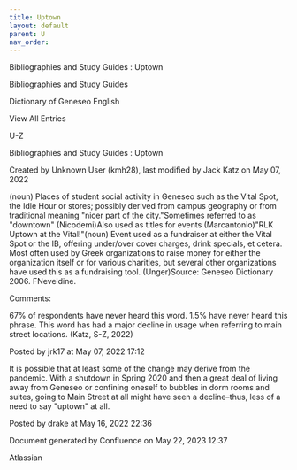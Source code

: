 ```yaml
---
title: Uptown
layout: default
parent: U
nav_order:
---
```


Bibliographies and Study Guides : Uptown

Bibliographies and Study Guides

Dictionary of Geneseo English

View All Entries

U-Z

Bibliographies and Study Guides : Uptown

Created by  Unknown User (kmh28), last modified by  Jack Katz on May 07, 2022

(noun) Places of student social activity in Geneseo such as the Vital Spot, the Idle Hour or stores; possibly derived from campus geography or from traditional meaning &quot;nicer part of the city.&quot;Sometimes referred to as &quot;downtown&quot; (Nicodemi)Also used as titles for events (Marcantonio)&quot;RLK Uptown at the Vital!&quot;(noun) Event used as a fundraiser at either the Vital Spot or the IB, offering under/over cover charges, drink specials, et cetera. Most often used by Greek organizations to raise money for either the organization itself or for various charities, but several other organizations have used this as a fundraising tool. (Unger)Source: Geneseo Dictionary 2006. FNeveldine.

Comments:

67% of respondents have never heard this word. 1.5% have never heard this phrase. This word has had a major decline in usage when referring to main street locations. (Katz, S-Z, 2022)  

Posted by jrk17 at May 07, 2022 17:12

It is possible that at least some of the change may derive from the pandemic. With a shutdown in Spring 2020 and then a great deal of living away from Geneseo or confining oneself to bubbles in dorm rooms and suites, going to Main Street at all might have seen a decline–thus, less of a need to say &quot;uptown&quot; at all.

Posted by drake at May 16, 2022 22:36

Document generated by Confluence on May 22, 2023 12:37

Atlassian
